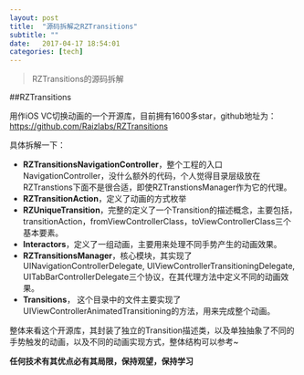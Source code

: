 ```yaml
---
layout: post
title:  "源码拆解之RZTransitions"
subtitle: ""
date:   2017-04-17 18:54:01
categories: [tech]
---
```


> RZTransitions的源码拆解

##RZTransitions

用作iOS VC切换动画的一个开源库，目前拥有1600多star，github地址为：https://github.com/Raizlabs/RZTransitions

具体拆解一下：
- **RZTransitionsNavigationController**，整个工程的入口NavigationController，没什么额外的代码，个人觉得目录层级放在RZTranstions下面不是很合适，即使RZTranstionsManager作为它的代理。
- **RZTransitionAction**，定义了动画的方式枚举
- **RZUniqueTransition**，完整的定义了一个Transition的描述概念，主要包括，transitionAction，fromViewControllerClass，toViewControllerClass三个基本要素。
- **Interactors**，定义了一组动画，主要用来处理不同手势产生的动画效果。
- **RZTransitionsManager**，核心模块，其实现了UINavigationControllerDelegate,                                      UIViewControllerTransitioningDelegate,                                             UITabBarControllerDelegate三个协议，在其代理方法中定义不同的动画效果。
- **Transitions**， 这个目录中的文件主要实现了UIViewControllerAnimatedTransitioning的方法，用来完成整个动画。


整体来看这个开源库，其封装了独立的Transition描述类，以及单独抽象了不同的手势触发的动画，以及不同的动画实现方式，整体结构可以参考~


**任何技术有其优点必有其局限，保持观望，保持学习**

